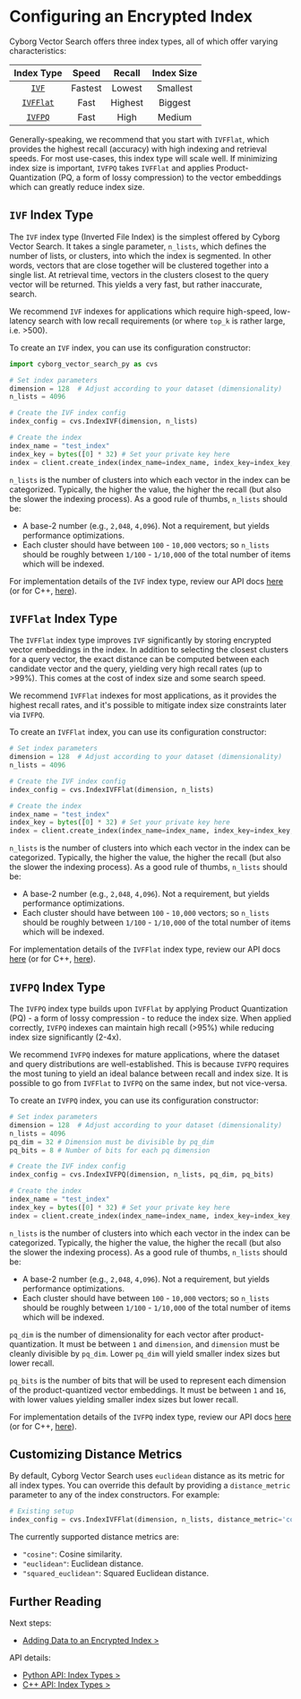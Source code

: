 # Configuring an Encrypted Index

Cyborg Vector Search offers three index types, all of which offer varying characteristics:

|  Index Type  |  Speed  | Recall | Index Size |
| :-----: | :-----: | :----: | :--------: |
| [`IVF`](#ivf-index-type) | Fastest | Lowest |  Smallest  |
| [`IVFFlat`](#ivfflat-index-type) | Fast | Highest |  Biggest  |
| [`IVFPQ`](#ivfpq-index-type) | Fast | High |  Medium  |

Generally-speaking, we recommend that you start with `IVFFlat`, which provides the highest recall (accuracy) with high indexing and retrieval speeds. For most use-cases, this index type will scale well. If minimizing index size is important, `IVFPQ` takes `IVFFlat` and applies Product-Quantization (PQ, a form of lossy compression) to the vector embeddings which can greatly reduce index size.

## `IVF` Index Type

The `IVF` index type (Inverted File Index) is the simplest offered by Cyborg Vector Search. It takes a single parameter, `n_lists`, which defines the number of lists, or clusters, into which the index is segmented. In other words, vectors that are close together will be clustered together into a single list. At retrieval time, vectors in the clusters closest to the query vector will be returned. This yields a very fast, but rather inaccurate, search.

We recommend `IVF` indexes for applications which require high-speed, low-latency search with low recall requirements (or where `top_k` is rather large, i.e. >500).

To create an `IVF` index, you can use its configuration constructor:

```python
import cyborg_vector_search_py as cvs

# Set index parameters
dimension = 128  # Adjust according to your dataset (dimensionality)
n_lists = 4096

# Create the IVF index config
index_config = cvs.IndexIVF(dimension, n_lists)

# Create the index
index_name = "test_index"
index_key = bytes([0] * 32) # Set your private key here
index = client.create_index(index_name=index_name, index_key=index_key, index_config=index_config)
```

`n_lists` is the number of clusters into which each vector in the index can be categorized. Typically, the higher the value, the higher the recall (but also the slower the indexing process). As a good rule of thumbs, `n_lists` should be:

- A base-2 number (e.g., `2,048`, `4,096`). Not a requirement, but yields performance optimizations.
- Each cluster should have between `100` - `10,000` vectors; so `n_lists` should be roughly between `1/100` - `1/10,000` of the total number of items which will be indexed.

For implementation details of the `IVF` index type, review our API docs [here](../../reference/python/py-api.md#indexivf) (or for C++, [here](../../reference/cpp/cpp-api.md#indexivf)).

## `IVFFlat` Index Type

The `IVFFlat` index type improves `IVF` significantly by storing encrypted vector embeddings in the index. In addition to selecting the closest clusters for a query vector, the exact distance can be computed between each candidate vector and the query, yielding very high recall rates (up to >99%). This comes at the cost of index size and some search speed.

We recommend `IVFFlat` indexes for most applications, as it provides the highest recall rates, and it's possible to mitigate index size constraints later via `IVFPQ`.

To create an `IVFFlat` index, you can use its configuration constructor:

```python
# Set index parameters
dimension = 128  # Adjust according to your dataset (dimensionality)
n_lists = 4096

# Create the IVF index config
index_config = cvs.IndexIVFFlat(dimension, n_lists)

# Create the index
index_name = "test_index"
index_key = bytes([0] * 32) # Set your private key here
index = client.create_index(index_name=index_name, index_key=index_key, index_config=index_config)
```

`n_lists` is the number of clusters into which each vector in the index can be categorized. Typically, the higher the value, the higher the recall (but also the slower the indexing process). As a good rule of thumbs, `n_lists` should be:

- A base-2 number (e.g., `2,048`, `4,096`). Not a requirement, but yields performance optimizations.
- Each cluster should have between `100` - `10,000` vectors; so `n_lists` should be roughly between `1/100` - `1/10,000` of the total number of items which will be indexed.

For implementation details of the `IVFFlat` index type, review our API docs [here](../../reference/python/py-api.md#indexivfflat) (or for C++, [here](../../reference/cpp/cpp-api.md#indexivfflat)).

## `IVFPQ` Index Type

The `IVFPQ` index type builds upon `IVFFlat` by applying Product Quantization (PQ) - a form of lossy compression - to reduce the index size. When applied correctly, `IVFPQ` indexes can maintain high recall (>95%) while reducing index size significantly (2-4x).

We recommend `IVFPQ` indexes for mature applications, where the dataset and query distributions are well-established. This is because `IVFPQ` requires the most tuning to yield an ideal balance between recall and index size. It is possible to go from `IVFFlat` to `IVFPQ` on the same index, but not vice-versa.

To create an `IVFPQ` index, you can use its configuration constructor:

```python
# Set index parameters
dimension = 128  # Adjust according to your dataset (dimensionality)
n_lists = 4096
pq_dim = 32 # Dimension must be divisible by pq_dim
pq_bits = 8 # Number of bits for each pq dimension

# Create the IVF index config
index_config = cvs.IndexIVFPQ(dimension, n_lists, pq_dim, pq_bits)

# Create the index
index_name = "test_index"
index_key = bytes([0] * 32) # Set your private key here
index = client.create_index(index_name=index_name, index_key=index_key, index_config=index_config)
```

`n_lists` is the number of clusters into which each vector in the index can be categorized. Typically, the higher the value, the higher the recall (but also the slower the indexing process). As a good rule of thumbs, `n_lists` should be:

- A base-2 number (e.g., `2,048`, `4,096`). Not a requirement, but yields performance optimizations.
- Each cluster should have between `100` - `10,000` vectors; so `n_lists` should be roughly between `1/100` - `1/10,000` of the total number of items which will be indexed.

`pq_dim` is the number of dimensionality for each vector after product-quantization. It must be between `1` and `dimension`, and `dimension` must be cleanly divisible by `pq_dim`. Lower `pq_dim` will yield smaller index sizes but lower recall.

`pq_bits` is the number of bits that will be used to represent each dimension of the product-quantized vector embeddings. It must be between `1` and `16`, with lower values yielding smaller index sizes but lower recall.

For implementation details of the `IVFPQ` index type, review our API docs [here](../../reference/python/py-api.md#indexivfpq) (or for C++, [here](../../reference/cpp/cpp-api.md#indexivfpq)).

## Customizing Distance Metrics

By default, Cyborg Vector Search uses `euclidean` distance as its metric for all index types. You can override this default by providing a `distance_metric` parameter to any of the index constructors. For example:

```python
# Existing setup
index_config = cvs.IndexIVFFlat(dimension, n_lists, distance_metric='cosine')
```

The currently supported distance metrics are:

- `"cosine"`: Cosine similarity.
- `"euclidean"`: Euclidean distance.
- `"squared_euclidean"`: Squared Euclidean distance.

## Further Reading

Next steps:

- [Adding Data to an Encrypted Index >](../3.data-operations/3.0.upsert.md)

API details:

- [Python API: Index Types >](../../reference/python/py-api.md#indexconfig)
- [C++ API: Index Types >](../../reference/cpp/cpp-api.md#indexconfig)